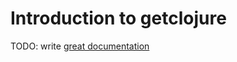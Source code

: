 # Introduction to getclojure

TODO: write [great documentation](http://jacobian.org/writing/great-documentation/what-to-write/)
